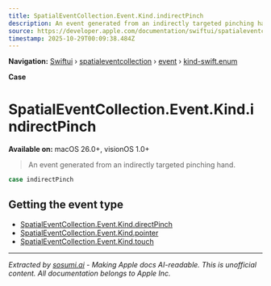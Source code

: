 ```yaml
---
title: SpatialEventCollection.Event.Kind.indirectPinch
description: An event generated from an indirectly targeted pinching hand.
source: https://developer.apple.com/documentation/swiftui/spatialeventcollection/event/kind-swift.enum/indirectpinch
timestamp: 2025-10-29T00:09:38.484Z
---
```


**Navigation:** [Swiftui](/documentation/swiftui) › [spatialeventcollection](/documentation/swiftui/spatialeventcollection) › [event](/documentation/swiftui/spatialeventcollection/event) › [kind-swift.enum](/documentation/swiftui/spatialeventcollection/event/kind-swift.enum)

**Case**

# SpatialEventCollection.Event.Kind.indirectPinch

**Available on:** macOS 26.0+, visionOS 1.0+

> An event generated from an indirectly targeted pinching hand.

```swift
case indirectPinch
```

## Getting the event type

- [SpatialEventCollection.Event.Kind.directPinch](/documentation/swiftui/spatialeventcollection/event/kind-swift.enum/directpinch)
- [SpatialEventCollection.Event.Kind.pointer](/documentation/swiftui/spatialeventcollection/event/kind-swift.enum/pointer)
- [SpatialEventCollection.Event.Kind.touch](/documentation/swiftui/spatialeventcollection/event/kind-swift.enum/touch)

---

*Extracted by [sosumi.ai](https://sosumi.ai) - Making Apple docs AI-readable.*
*This is unofficial content. All documentation belongs to Apple Inc.*
